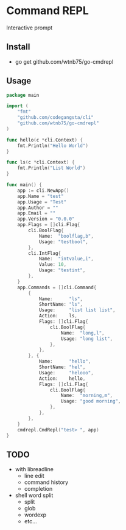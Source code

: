 # Command REPL

Interactive prompt

## Install

- go get github.com/wtnb75/go-cmdrepl

## Usage

```go
package main

import (
	"fmt"
	"github.com/codegangsta/cli"
	"github.com/wtnb75/go-cmdrepl"
)

func hello(c *cli.Context) {
	fmt.Println("Hello World")
}

func ls(c *cli.Context) {
	fmt.Println("List World")
}

func main() {
	app := cli.NewApp()
	app.Name = "test"
	app.Usage = "Test"
	app.Author = ""
	app.Email = ""
	app.Version = "0.0.0"
	app.Flags = []cli.Flag{
		cli.BoolFlag{
			Name:  "boolflag,b",
			Usage: "testbool",
		},
		cli.IntFlag{
			Name:  "intvalue,i",
			Value: 10,
			Usage: "testint",
		},
	}
	app.Commands = []cli.Command{
		{
			Name:      "ls",
			ShortName: "ls",
			Usage:     "list list list",
			Action:    ls,
			Flags: []cli.Flag{
				cli.BoolFlag{
					Name:  "long,l",
					Usage: "long list",
				},
			},
		}, {
			Name:      "hello",
			ShortName: "hel",
			Usage:     "helooo",
			Action:    hello,
			Flags: []cli.Flag{
				cli.BoolFlag{
					Name:  "morning,m",
					Usage: "good morning",
				},
			},
		},
	}
	cmdrepl.CmdRepl("test> ", app)
}
```

## TODO

- with libreadline
    - line edit
    - command history
    - completion
- shell word split
    - split
    - glob
    - wordexp
    - etc...
